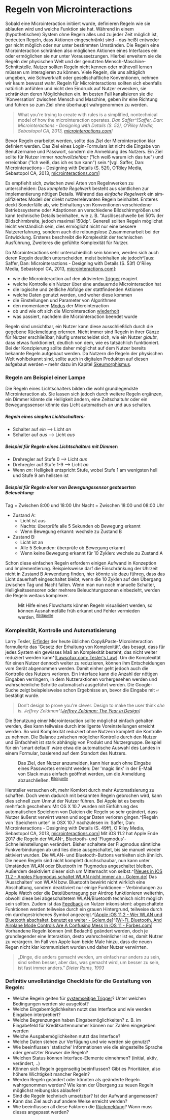 # Regeln von Microinteractions

Sobald eine Microinteraction initiiert wurde, definieren Regeln wie sie ablaufen wird und welche Funktion sie hat. Während in einem (hypothetischen) System ohne Regeln alles und zu jeder Zeit möglich ist, bedeuten Regeln, dass Aktionen eingeschränkt sind – das heißt entweder gar nicht möglich oder nur unter bestimmten Umständen. Die Regeln eine Microinteraction schränken also möglichen Aktionen eines Interfaces ein oder ermöglichen sie nur unter Voraussetzungen. Hierbei erweitern sie die Regeln der physischen Welt und der genutzten Mensch-Maschine-Schnittstelle.
Nutzer sollten Regeln nicht kennen oder mühevoll lernen müssen um interagieren zu können. Viele Regeln, die uns alltäglich umgeben, wie Schwerkraft oder gesellschaftliche Konventionen, nehmen wir kaum bewusst wahr. Regeln für Microinteractions sollten sich ebenfalls natürlich anfühlen und nicht den Eindruck auf Nutzer erwecken, sie schränkten deren Möglichkeiten ein. Im besten Fall kanalisieren sie die 'Konversation' zwischen Mensch und Maschine, geben ihr eine Richtung und führen so zum Ziel ohne überhaupt wahrgenommen zu werden.

> What you're trying to create with rules is a simplified, nontechnical model of how the microinteraction operates.
> <cite>Dan Saffer^[Saffer, Dan: Microinteractions - Designing with Details (S. 52), O'Riley Media, Sebastopol CA, 2013, [microinteractions.com](http://microinteractions.com/)]</cite>

Bevor Regeln erarbeitet werden, sollte das _Ziel_ der Microinteraction klar definiert werden. Das Ziel eines Login-Formulars ist nicht die Eingabe von Benutzername und Passwort, sondern die Anmeldung des Nutzers. Ein Ziel sollte für Nutzer immer _nachvollziehbar_ ("Ich weiß warum ich das tue") und erreichbar ("Ich weiß, das ich es tun kann") sein.^[vgl. Saffer, Dan: Microinteractions - Designing with Details (S. 52f), O'Riley Media, Sebastopol CA, 2013, [microinteractions.com](http://microinteractions.com/)]

Es empfiehlt sich, zwischen zwei Arten von Regelnwerken zu unterscheiden: Das _komplette Regelwerk_ besteht aus sämtlichen zur Implementierung nötigen Details. Während das _einfache Regelwerk_ ein sim­p­li­fi­zie­rtes Modell der direkt nutzerrelevanten Regeln beinhaltet. Ersteres deckt Sonderfälle ab, wie Einhaltung von Konventionen verschiedener Betriebssysteme oder Adaptionen an verschiedene Bildschirmgrößen und kann technische Details beinhalten, wie z. B. "Auslöseschwelle bei 50% der Bildschirmbreite, jedoch maximal 150dp".
Generell sollten Regeln möglichst leicht verständlich sein, dies ermöglicht nicht nur eine bessere Nutzererfahrung, sondern auch die reibungslose Zusammenarbeit bei der Entwicklung. Ersteres beschreibt die Komplexität der technischen Ausführung, Zweiteres die gefühlte Komplexität für Nutzer.

Da Microinteractions sehr unterschiedlich sein können, werden sich auch deren Regeln deutlich unterscheiden, meist beinhalten sie jedoch^[aus: Saffer, Dan: Microinteractions - Designing with Details (S. 53f) O'Riley Media, Sebastopol CA, 2013, [microinteractions.com](http://microinteractions.com/)]:

* wie die Microinteraction auf den aktivierten [Trigger](/triggers) reagiert
* welche Kontrolle ein Nutzer über eine andauernde Microinteraction hat
* die logische und zeitliche Abfolge der stattfindenden Aktionen
* welche Daten genutzt werden, und woher diese kommen
* die Einstellungen und Parameter von Algorithmen
* den momentanen [Modus](/loops-and-modes) der Microinteraction
* ob und wie oft sich die Microinteraction [wiederholt](/loops-and-modes)
* was passiert, nachdem die Microinteraction beendet wurde

Regeln sind unsichtbar, ein Nutzer kann diese ausschließlich durch die gegebene [Rückmeldung](/feedback) erlernen. Nicht immer sind Regeln in ihrer Gänze für Nutzer erschließbar, häufig unterscheidet sich, wie ein Nutzer _glaubt_, dass etwas funktioniert, deutlich von dem, wie es tatsächlich funktioniert. Bei der Konzipierung sollte daher möglichst auf dem Nutzer bereits bekannte Regeln aufgebaut werden. Da Nutzern die Regeln der physischen Welt wohlbekannt sind, sollte auch in digitalen Produkten auf diesen aufgebaut werden – mehr dazu im Kapitel [Skeumorphismus](/skeuomorphism).

### Regeln am Beispiel einer Lampe

Die Regeln eines Lichtschalters bilden die wohl grundlegendste Microinteraction ab. Sie lassen sich jedoch durch weitere Regeln ergänzen, ein Dimmer könnte die Helligkeit ändern, eine Zeitschaltuhr oder ein Bewegungssensor könnte das Licht automatisch an und aus schalten.

##### Regeln eines simplen Lichtschalters:

* Schalter auf _ein_ --> Licht _an_
* Schalter auf _aus_ --> Licht _aus_

##### Beispiel für Regeln eines Lichtschalters mit Dimmer:

* Drehregler auf Stufe 0 --> Licht _aus_
* Drehregler auf Stufe 1-9 --> Licht _an_
* Wenn _an_: Helligkeit entspricht Stufe, wobei Stufe 1 am wenigsten hell und Stufe 9 am hellsten ist

##### Beispiel für Regeln einer von Bewegungssensor gesteuerten Beleuchtung:

Tag = Zwischen 8:00 und 18:00 Uhr
Nacht = Zwischen 18:00 und 08:00 Uhr

* Zustand A:
  * Licht ist aus
  * Nachts: überprüfe alle 5 Sekunden ob Bewegung erkannt
  * Wenn Bewegung erkannt: wechsle zu Zustand B
* Zustand B:
  * Licht ist an
  * Alle 5 Sekunden: überprüfe ob Bewegung erkannt
  * Wenn keine Bewegung erkannt für 10 Zyklen: wechsle zu Zustand A

Schon diese einfachen Regeln erfordern einigen Aufwand in Konzeption und Implementierung. Beispielsweise darf die Einschränkung der Uhrzeit nicht in Zustand B Anwendung finden, hier könnte sie dazu führen, dass das Licht dauerhaft eingeschaltet bleibt, wenn die 10 Zyklen auf den Übergang zwischen Tag und Nacht fallen. Wenn man nun noch manuelle Schalter, Helligkeitssensoren oder mehrere Beleuchtungszonen einbezieht, werden die Regeln weitaus komplexer.

<figure class="content-thin">
  <img data-src="/images/rules/flowchart.jpg">
  <figcaption>
    Mit Hilfe eines Flowcharts können Regeln visualisiert werden, so können Ausnahmefälle früh erkannt und Fehler vermieden werden. <!-- XXXX better example -->
    <sup><a href="https://www.nngroup.com/articles/wireflows/">Bildquelle</a></sup>
  </figcaption>
</figure>

### Komplexität, Kontrolle und Automatisierung

Larry Tesler, [Erfinder](/history) der heute üblichen Copy&Paste-Microinteraction formulierte das 'Gesetz der Erhaltung von Komplexität', das besagt, dass für jedes System ein gewisses Maß an Komplexität besteht, das nicht weiter reduziert werden kann^[[Lawsofux.com: Tesler's Law](https://lawsofux.com/teslers-law)]. 
Um die Komplexität für einen Nutzer dennoch weiter zu reduzieren, können ihm Entscheidungen vom Gerät abgenommen werden. Damit einher geht jedoch auch die Kontrolle des Nutzers verloren. Ein Interface kann die Anzahl der nötigen Eingaben verringern, in dem Nutzeraktionen vorhergesehen werden und wahrscheinliche Schritte automatisch ausgeführt werden. Die Google-Suche zeigt beispielsweise schon Ergebnisse an, bevor die Eingabe mit <kbd>⏎</kbd> bestätigt wurde. 

> Don’t design to prove you're clever. Design to make the user think _she_ is.
> <cite>Jeffrey Zeldman^[[Jeffrey Zeldman: The Year in Design](https://medium.com/let-me-repost-that-for-you-zeldman/the-year-in-design-9c06acf55b88)]</cite>

Die Benutzung einer Microinteraction sollte möglichst einfach gehalten werden, dies kann teilweise durch intelligente Voreinstellungen erreicht werden. So wird Komplexität reduziert ohne Nutzern komplett die Kontrolle zu nehmen. Die Balance zwischen möglicher Kontrolle durch den Nutzer und Einfachheit ist stark abhängig von Produkt und Nutzergruppe. Beispiel für ein 'smart default' wäre etwa die automatische Auswahl des Landes in einem Formular, basierend auf dem Standort des Nutzers. 

<figure class="content-thin">
  <img data-src="/images/rules/slack-magic-link.jpg">
  <figcaption>
    Das Ziel, den Nutzer anzumelden, kann hier auch ohne Eingabe eines Passwortes erreicht werden: Der 'magic link' in der E-Mail von Slack muss einfach geöffnet werden, um die Anmeldung abzuschließen.
    <sup><a href="http://joelcalifa.com/blog/patronizing-passwords/">Bildquelle</a></sup>
  </figcaption>
</figure>

Hersteller versuchen oft, mehr Komfort durch mehr Automatisierung zu schaffen. Doch wenn dadurch mit bekannten Regeln gebrochen wird, kann dies schnell zum Unmut der Nutzer führen. Bei Apple ist es bereits mehrfach geschehen: Mit OS X 10.7 wurden mit Einführung des automatischen Speichern von Dateien die Regeln so sehr geändert, dass Nutzer äußerst verwirrt waren und sogar Daten verloren gingen.^[Regeln von 'Speichern unter' in OSX 10.7 nachzulesen in: Saffer, Dan: Microinteractions - Designing with Details (S. 49ff), O'Riley Media, Sebastopol CA, 2013, [microinteractions.com](http://microinteractions.com/)]
Mit iOS 11.2 hat Apple Ende 2017 die Regeln der WLAN-, Bluetooth- und 'Flugmodus'-Schnelleinstellungen verändert. Bisher schaltete der Flugmodus sämtliche Funkverbindungen ab und lies diese ausgeschaltet, bis sie manuell wieder aktiviert wurden. Die WLAN- und Bluetooth-Buttons verhielten sich ähnlich. 
Die neuen Regeln sind nicht komplett durchschaubar, nun kann unter Umständen WLAN oder Bluetooth im Flugmodus angeschaltet bleiben. Außerdem deaktiviert dieser sich um Mitternacht von selbst.^[[Neues in iOS 11.2 - Apples Flugmodus schaltet WLAN nicht immer ab - Golem.de](https://www.golem.de/news/neues-ios-11-2-apples-flugmodus-schaltet-wlan-nicht-immer-ab-1712-131582.html)] Das 'Ausschalten' von WLAN bzw. Bluetooth bewirkt nicht wirklich eine Abschaltung, sondern deaktiviert nur einige Funktionen – Verbindungen zu Apple Watch oder die Dateiübertragung per Airdrop funktionieren weiterhin, obwohl diese bei abgeschaltetem WLAN/Bluetooth technisch nicht möglich sein sollten.
Zudem ist das [Feedback](/feedback) an Nutzer inkonsistent: abgeschaltete Funktionen werden teilweise durch ein grauen Hintergrund, teilweise durch ein durchgestrichenes Symbol angezeigt.^[[Apple iOS 11.2 - Wer WLAN und Bluetooth abschaltet, benutzt es weiter - Golem.de](https://www.golem.de/news/apple-ios-11-wer-wlan-und-bluetooth-abschaltet-benutzt-es-weiter-1709-130177.html)]^[[Wi-Fi, Bluetooth, And Airplane Mode Controls Are A Confusing Mess In iOS 11 - Forbes.com](https://www.forbes.com/sites/anthonykarcz/2017/09/22/wi-fi-bluetooth-and-airplane-mode-controls-are-a-confusing-mess-in-ios-11/)]
Vorhandene Regeln können (mit Bedacht) geändert werden, doch je grundlegender eine Interaktion, desto wahrscheinlicher ist es, damit Nutzer zu verärgern. Im Fall von Apple kam beide Male hinzu, dass die neuen Regen nicht klar kommuniziert wurden und daher Nutzer verwirrten.


> „Dinge, die anders gemacht werden, um einfach nur anders zu sein, sind selten besser, aber das, was gemacht wird, um besser zu sein, ist fast immer anders.”
> <cite>Dieter Rams, 1993</cite>

<!-- **Simplizität vs .Komplexität**

99pi 170+171: automation paradox:
Fly by wire system. Air France 447.
Automation acomodates incompetence, it is designed to do that.
Automation -> erosion of skills -> more automation.
Better: human centred automation. Make it a team player -->


### Definitiv unvollständige Checkliste für die Gestaltung von Regeln:

* Welche Regeln gelten für [systemseitige Trigger](/triggers)? Unter welchen Bedingungen werden sie ausgelöst?
* Welche Eingabemöglichkeiten nutzt das Interface und wie werden Eingaben interpretiert?
* Welche Begrenzungen haben Eingabemöglichkeiten? z. B. im Eingabefeld für Kreditkartennummer können nur Zahlen eingegeben werden
* Welche Ausgabemöglichkeiten nutzt das Interface?
* Welche Daten stehen zur Verfügung und wie werden sie genutzt?
* Wie beeinflussen 'statische' Informationen wie die eingestellte Sprache oder genutzter Browser die Regeln?
* Welchen Status können Interface-Elemente einnehmen? (initial, aktiv, verändert, ..)
* Können sich Regeln gegenseitig beeinflussen? Gibt es Prioritäten, also höhere Wichtigkeit mancher Regeln?
* Werden Regeln geändert oder könnten als geänderte Regeln wahrgenommen werden? Wie kann der Übergang zu neuen Regeln möglichst reibungslos ablaufen?
* Sind die Regeln technisch umsetzbar? Ist der Aufwand angemessen? 
* Kann das Ziel auch auf andere Weise erreicht werden?
* Wie beeinflussen all diese Faktoren die [Rückmeldung](/feedback)? Wann muss dieses angepasst werden?



